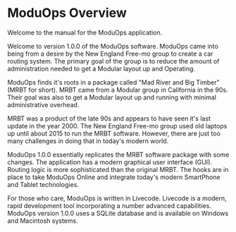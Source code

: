 # ModuOps Overview

Welcome to the manual for the ModuOps application.

Welcome to version 1.0.0 of the ModuOps software. ModuOps came into being from a desire by the New England Free-mo group to create a car routing system. The primary goal of the group is to reduce the amount of administration needed to get a Modular layout up and Operating.

ModuOps finds it's roots in a package called "Mad River and Big Timber" (MRBT for short). MRBT came from a Modular group in California in the 90s. Their goal was also to get a Modular layout up and running with minimal administrative overhead.

MRBT was a product of the late 90s and appears to have seen it's last update in the year 2000. The New England Free-mo group used old laptops up until about 2015 to run the MRBT software. However, there are just too many challenges in doing that in today's modern world.

ModuOps 1.0.0 essentially replicates the MRBT software package with some changes. The application has a modern graphical user interface (GUI). Routing logic is more sophisticated than the original MRBT. The hooks are in place to take ModuOps Online and integrate today's modern SmartPhone and Tablet technologies.

For those who care, ModuOps is written in Livecode. Livecode is a modern, rapid development tool incorporating a number advanced capabilities. ModuOps version 1.0.0 uses a SQLite database and is available on Windows and Macintosh systems.
